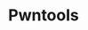 ---
title: "Pwntools"
description: "CTF framework and exploit development library for Python that simplifies the process of writing exploits and interacting with remote services."
platforms: ["linux", "macos", "cli"]
categories: ["Pwn"]
tags: ["exploit-development", "ctf-framework", "binary-exploitation", "rop-chains", "shellcoding"]
github: "https://github.com/Gallopsled/pwntools"
documentation: "https://docs.pwntools.com/"
---